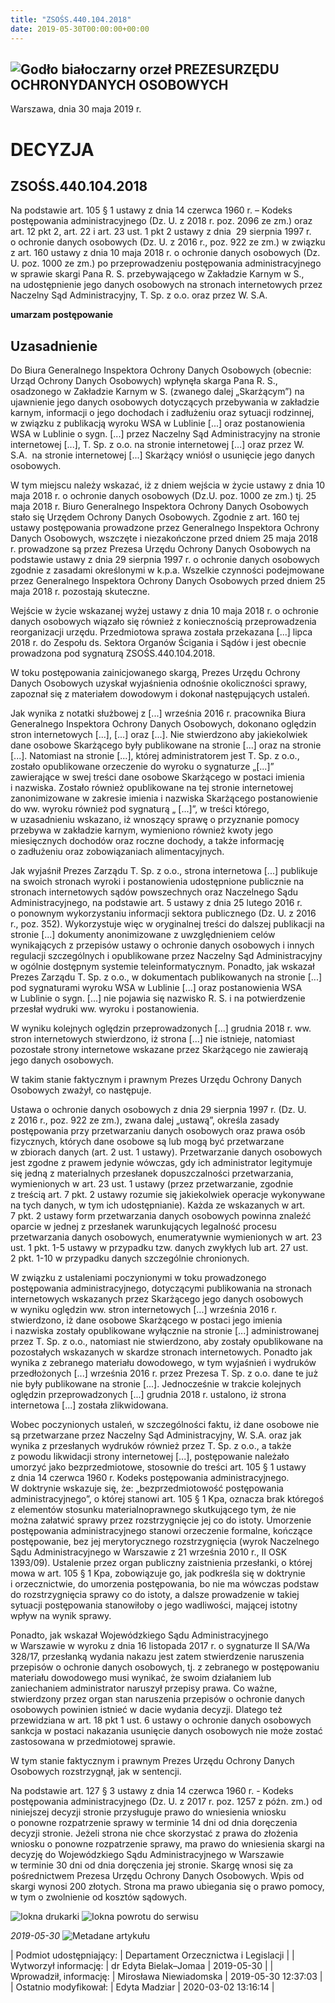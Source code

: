 ```yaml
---
title: "ZSOŚS.440.104.2018"
date: 2019-05-30T00:00:00+00:00
---
```



![Godło białoczarny orzeł](/bundles/app/img/orzeł2.png)
PREZESURZĘDU OCHRONYDANYCH OSOBOWYCH
------------------------------------




 Warszawa, dnia 30
 maja
 2019 r.
 


 DECYZJA
=========


ZSOŚS.440.104.2018
------------------


Na podstawie art. 105 § 1 ustawy z dnia 14 czerwca 1960 r. – Kodeks postępowania administracyjnego (Dz. U. z 2018 r. poz. 2096 ze zm.) oraz art. 12 pkt 2, art. 22 i art. 23 ust. 1 pkt 2 ustawy z dnia  29 sierpnia 1997 r. o ochronie danych osobowych (Dz. U. z 2016 r., poz. 922 ze zm.) w związku z art. 160 ustawy z dnia 10 maja 2018 r. o ochronie danych osobowych (Dz. U. poz. 1000 ze zm.) po przeprowadzeniu postępowania administracyjnego w sprawie skargi Pana R. S. przebywającego w Zakładzie Karnym w S., na udostępnienie jego danych osobowych na stronach internetowych przez Naczelny Sąd Administracyjny, T. Sp. z o.o. oraz przez W. S.A.


**umarzam postępowanie**



**Uzasadnienie**
----------------


Do Biura Generalnego Inspektora Ochrony Danych Osobowych (obecnie: Urząd Ochrony Danych Osobowych) wpłynęła skarga Pana R. S., osadzonego w Zakładzie Karnym w S. (zwanego dalej „Skarżącym”) na ujawnienie jego danych osobowych dotyczących przebywania w zakładzie karnym, informacji o jego dochodach i zadłużeniu oraz sytuacji rodzinnej, w związku z publikacją wyroku WSA w Lublinie [...] oraz postanowienia WSA w Lublinie o sygn. [...] przez Naczelny Sąd Administracyjny na stronie internetowej [...], T. Sp. z o.o. na stronie internetowej [...] oraz przez W. S.A.  na stronie internetowej [...] Skarżący wniósł o usunięcie jego danych osobowych.


W tym miejscu należy wskazać, iż z dniem wejścia w życie ustawy z dnia 10 maja 2018 r. o ochronie danych osobowych (Dz.U. poz. 1000 ze zm.) tj. 25 maja 2018 r. Biuro Generalnego Inspektora Ochrony Danych Osobowych stało się Urzędem Ochrony Danych Osobowych. Zgodnie z art. 160 tej ustawy postępowania prowadzone przez Generalnego Inspektora Ochrony Danych Osobowych, wszczęte i niezakończone przed dniem 25 maja 2018 r. prowadzone są przez Prezesa Urzędu Ochrony Danych Osobowych na podstawie ustawy z dnia 29 sierpnia 1997 r. o ochronie danych osobowych zgodnie z zasadami określonymi w k.p.a. Wszelkie czynności podejmowane przez Generalnego Inspektora Ochrony Danych Osobowych przed dniem 25 maja 2018 r. pozostają skuteczne.


Wejście w życie wskazanej wyżej ustawy z dnia 10 maja 2018 r. o ochronie danych osobowych wiązało się również z koniecznością przeprowadzenia reorganizacji urzędu. Przedmiotowa sprawa została przekazana [...] lipca 2018 r. do Zespołu ds. Sektora Organów Ścigania i Sądów i jest obecnie prowadzona pod sygnaturą ZSOŚS.440.104.2018.


W toku postępowania zainicjowanego skargą, Prezes Urzędu Ochrony Danych Osobowych uzyskał wyjaśnienia odnośnie okoliczności sprawy, zapoznał się z materiałem dowodowym i dokonał następujących ustaleń.


Jak wynika z notatki służbowej z [...] września 2016 r. pracownika Biura Generalnego Inspektora Ochrony Danych Osobowych, dokonano oględzin stron internetowych [...], [...] oraz [...]. Nie stwierdzono aby jakiekolwiek dane osobowe Skarżącego były publikowane na stronie [...] oraz na stronie [...]. Natomiast na stronie [...], której administratorem jest T. Sp. z o.o., zostało opublikowane orzeczenie do wyroku o sygnaturze „[...]” zawierające w swej treści dane osobowe Skarżącego w postaci imienia i nazwiska. Zostało również opublikowane na tej stronie internetowej zanonimizowane w zakresie imienia i nazwiska Skarżącego postanowienie do ww. wyroku również pod sygnaturą „ [...]”, w treści którego, w uzasadnieniu wskazano, iż wnoszący sprawę o przyznanie pomocy przebywa w zakładzie karnym, wymieniono również kwoty jego miesięcznych dochodów oraz roczne dochody, a także informację o zadłużeniu oraz zobowiązaniach alimentacyjnych.


Jak wyjaśnił Prezes Zarządu T. Sp. z o.o., strona internetowa [...] publikuje na swoich stronach wyroki i postanowienia udostępnione publicznie na stronach internetowych sądów powszechnych oraz Naczelnego Sądu Administracyjnego, na podstawie art. 5 ustawy z dnia 25 lutego 2016 r. o ponownym wykorzystaniu informacji sektora publicznego (Dz. U. z 2016 r., poz. 352). Wykorzystuje więc w oryginalnej treści do dalszej publikacji na stronie [...] dokumenty anonimizowane z uwzględnieniem celów wynikających z przepisów ustawy o ochronie danych osobowych i innych regulacji szczególnych i opublikowane przez Naczelny Sąd Administracyjny w ogólnie dostępnym systemie teleinformatycznym. Ponadto, jak wskazał Prezes Zarządu T. Sp. z o.o., w dokumentach publikowanych na stronie [...] pod sygnaturami wyroku WSA w Lublinie [...] oraz postanowienia WSA w Lublinie o sygn. [...] nie pojawia się nazwisko R. S. i na potwierdzenie przesłał wydruki ww. wyroku i postanowienia.


W wyniku kolejnych oględzin przeprowadzonych [...] grudnia 2018 r. ww. stron internetowych stwierdzono, iż strona [...] nie istnieje, natomiast pozostałe strony internetowe wskazane przez Skarżącego nie zawierają jego danych osobowych.


W takim stanie faktycznym i prawnym Prezes Urzędu Ochrony Danych Osobowych zważył, co następuje.


Ustawa o ochronie danych osobowych z dnia 29 sierpnia 1997 r. (Dz. U. z 2016 r., poz. 922 ze zm.), zwana dalej „ustawą”, określa zasady postępowania przy przetwarzaniu danych osobowych oraz prawa osób fizycznych, których dane osobowe są lub mogą być przetwarzane w zbiorach danych (art. 2 ust. 1 ustawy). Przetwarzanie danych osobowych jest zgodne z prawem jedynie wówczas, gdy ich administrator legitymuje się jedną z materialnych przesłanek dopuszczalności przetwarzania, wymienionych w art. 23 ust. 1 ustawy (przez przetwarzanie, zgodnie z treścią art. 7 pkt. 2 ustawy rozumie się jakiekolwiek operacje wykonywane na tych danych, w tym ich udostępnianie). Każda ze wskazanych w art. 7 pkt. 2 ustawy form przetwarzania danych osobowych powinna znaleźć oparcie w jednej z przesłanek warunkujących legalność procesu przetwarzania danych osobowych, enumeratywnie wymienionych w art. 23 ust. 1 pkt. 1-5 ustawy w przypadku tzw. danych zwykłych lub art. 27 ust. 2 pkt. 1-10 w przypadku danych szczególnie chronionych.


W związku z ustaleniami poczynionymi w toku prowadzonego postępowania administracyjnego, dotyczącymi publikowania na stronach internetowych wskazanych przez Skarżącego jego danych osobowych w wyniku oględzin ww. stron internetowych [...] września 2016 r. stwierdzono, iż dane osobowe Skarżącego w postaci jego imienia i nazwiska zostały opublikowane wyłącznie na stronie [...] administrowanej przez T. Sp. z o.o., natomiast nie stwierdzono, aby zostały opublikowane na pozostałych wskazanych w skardze stronach internetowych. Ponadto jak wynika z zebranego materiału dowodowego, w tym wyjaśnień i wydruków przedłożonych [...] września 2016 r. przez Prezesa T. Sp. z o.o. dane te już nie były publikowane na stronie [...]. Jednocześnie w trakcie kolejnych oględzin przeprowadzonych [...] grudnia 2018 r. ustalono, iż strona internetowa [...] została zlikwidowana.


Wobec poczynionych ustaleń, w szczególności faktu, iż dane osobowe nie są przetwarzane przez Naczelny Sąd Administracyjny, W. S.A. oraz jak wynika z przesłanych wydruków również przez T. Sp. z o.o., a także z powodu likwidacji strony internetowej [...], postępowanie należało umorzyć jako bezprzedmiotowe, stosownie do treści art. 105 § 1 ustawy z dnia 14 czerwca 1960 r. Kodeks postępowania administracyjnego. W doktrynie wskazuje się, że: „bezprzedmiotowość postępowania administracyjnego”, o której stanowi art. 105 § 1 Kpa, oznacza brak któregoś z elementów stosunku materialnoprawnego skutkującego tym, że nie można załatwić sprawy przez rozstrzygnięcie jej co do istoty. Umorzenie postępowania administracyjnego stanowi orzeczenie formalne, kończące postępowanie, bez jej merytorycznego rozstrzygnięcia (wyrok Naczelnego Sądu Administracyjnego w Warszawie z 21 września 2010 r., II OSK 1393/09). Ustalenie przez organ publiczny zaistnienia przesłanki, o której mowa w art. 105 § 1 Kpa, zobowiązuje go, jak podkreśla się w doktrynie i orzecznictwie, do umorzenia postępowania, bo nie ma wówczas podstaw do rozstrzygnięcia sprawy co do istoty, a dalsze prowadzenie w takiej sytuacji postępowania stanowiłoby o jego wadliwości, mającej istotny wpływ na wynik sprawy.


Ponadto, jak wskazał Wojewódzkiego Sądu Administracyjnego w Warszawie w wyroku z dnia 16 listopada 2017 r. o sygnaturze II SA/Wa 328/17, przesłanką wydania nakazu jest zatem stwierdzenie naruszenia przepisów o ochronie danych osobowych, tj. z zebranego w postępowaniu materiału dowodowego musi wynikać, że swoim działaniem lub zaniechaniem administrator naruszył przepisy prawa. Co ważne, stwierdzony przez organ stan naruszenia przepisów o ochronie danych osobowych powinien istnieć w dacie wydania decyzji. Dlatego też przewidziana w art. 18 pkt 1 ust. 6 ustawy o ochronie danych osobowych sankcja w postaci nakazania usunięcie danych osobowych nie może zostać zastosowana w przedmiotowej sprawie.


W tym stanie faktycznym i prawnym Prezes Urzędu Ochrony Danych Osobowych rozstrzygnął, jak w sentencji.


Na podstawie art. 127 § 3 ustawy z dnia 14 czerwca 1960 r. - Kodeks postępowania administracyjnego (Dz. U. z 2017 r. poz. 1257 z późn. zm.) od niniejszej decyzji stronie przysługuje prawo do wniesienia wniosku o ponowne rozpatrzenie sprawy w terminie 14 dni od dnia doręczenia decyzji stronie. Jeżeli strona nie chce skorzystać z prawa do złożenia wniosku o ponowne rozpatrzenie sprawy, ma prawo do wniesienia skargi na decyzję do Wojewódzkiego Sądu Administracyjnego w Warszawie w terminie 30 dni od dnia doręczenia jej stronie. Skargę wnosi się za pośrednictwem Prezesa Urzędu Ochrony Danych Osobowych. Wpis od skargi wynosi 200 złotych. Strona ma prawo ubiegania się o prawo pomocy, w tym o zwolnienie od kosztów sądowych.



![Iokna drukarki](/bundles/app/img/ico/print.svg "Kliknij aby zobaczyć wersję do wydruku.")
![Iokna powrotu do serwisu](/bundles/app/img/ico/back.svg "Kliknij aby wrócić do normalnej wersji serwisu.")


*2019-05-30*
![Metadane artykułu](/bundles/app/img/metadane-s3.png "Metadane artykułu")




| Podmiot udostępniający: | Departament Orzecznictwa i Legislacji |
| Wytworzył informację: | dr Edyta Bielak–Jomaa | 2019-05-30 |
| Wprowadził‚ informację: | Mirosława Niewiadomska | 2019-05-30 12:37:03 |
| Ostatnio modyfikował: | Edyta Madziar | 2020-03-02 13:16:14 |


